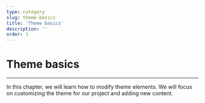 ```yaml
---
type: category
slug: theme-basics
title: 'Theme basics'
description: ''
order: 1
---
```


# Theme basics

---

In this chapter, we will learn how to modify theme elements.
We will focus on customizing the theme for our project and adding new content.
